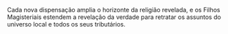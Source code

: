 ﻿Cada nova dispensação amplia o horizonte da religião revelada, e os Filhos Magisteriais estendem a revelação da verdade para retratar os assuntos do universo local e todos os seus tributários.